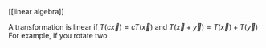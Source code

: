 [[linear algebra]]

A transformation is linear if $T(c\vec{x})=cT(\vec{x})$ and $T(\vec{x}+\vec{y})=T(\vec{x})+T(\vec{y})$
For example, if you rotate two